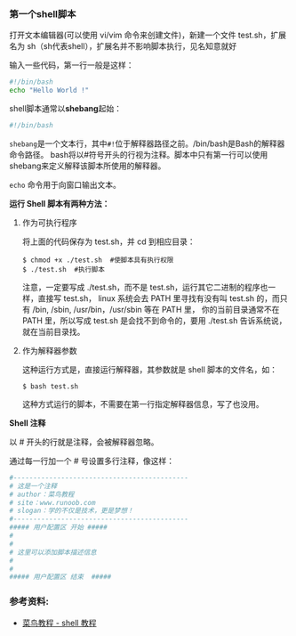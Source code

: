 ### 第一个shell脚本

打开文本编辑器(可以使用 vi/vim 命令来创建文件)，新建一个文件 test.sh，扩展名为 sh（sh代表shell），扩展名并不影响脚本执行，见名知意就好

输入一些代码，第一行一般是这样：

```bash
#!/bin/bash
echo "Hello World !"
```

shell脚本通常以**shebang**起始：

```bash
#!/bin/bash
```

`shebang`是一个文本行，其中`#!`位于解释器路径之前。/bin/bash是Bash的解释器命令路径。
bash将以#符号开头的行视为注释。脚本中只有第一行可以使用shebang来定义解释该脚本所使用的解释器。

`echo` 命令用于向窗口输出文本。

**运行 Shell 脚本有两种方法：**

1. 作为可执行程序

    将上面的代码保存为 test.sh，并 cd 到相应目录：
    ```
    $ chmod +x ./test.sh  #使脚本具有执行权限
    $ ./test.sh  #执行脚本
    ```
    注意，一定要写成 ./test.sh，而不是 test.sh，运行其它二进制的程序也一样，直接写 test.sh，
    linux 系统会去 PATH 里寻找有没有叫 test.sh 的，而只有 /bin, /sbin, /usr/bin，/usr/sbin 等在 PATH 里，
    你的当前目录通常不在 PATH 里，所以写成 test.sh 是会找不到命令的，要用 ./test.sh 告诉系统说，就在当前目录找。


2. 作为解释器参数

    这种运行方式是，直接运行解释器，其参数就是 shell 脚本的文件名，如：
    ```
    $ bash test.sh
    ```
    这种方式运行的脚本，不需要在第一行指定解释器信息，写了也没用。


**Shell 注释**

以 # 开头的行就是注释，会被解释器忽略。

通过每一行加一个 # 号设置多行注释，像这样：

```bash
#--------------------------------------------
# 这是一个注释
# author：菜鸟教程
# site：www.runoob.com
# slogan：学的不仅是技术，更是梦想！
#--------------------------------------------
##### 用户配置区 开始 #####
#
#
# 这里可以添加脚本描述信息
#
#
##### 用户配置区 结束  #####
```

### 参考资料:
- [菜鸟教程 - shell 教程](https://www.runoob.com/linux/linux-shell.html)
